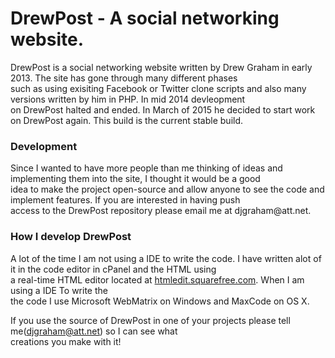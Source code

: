 # DrewPost - A social networking website.
DrewPost is a social networking website written by Drew Graham in early 2013. The site has gone through many different phases<br>
such as using exisiting Facebook or Twitter clone scripts and also many versions written by him in PHP. In mid 2014 devleopment<br>
on DrewPost halted and ended. In March of 2015 he decided to start work on DrewPost again. This build is the current stable build.

<h3>Development</h3>
Since I wanted to have more people than me thinking of ideas and implementing them into the site, I thought it would be a good<br> 
idea to make the project open-source and allow anyone to see the code and implement features. If you are interested in having push<br>
access to the DrewPost repository please email me at djgraham@att.net. 

<h3>How I develop DrewPost</h3>
A lot of the time I am not using a IDE to write the code. I have written alot of it in the code editor in cPanel and the HTML using<br>
a real-time HTML editor located at <a href='//htmledit.squrefree.com'>htmledit.squarefree.com</a>. When I am using a IDE To write the<br>
the code I use Microsoft WebMatrix on Windows and MaxCode on OS X.

If you use the source of DrewPost in one of your projects please tell me(djgraham@att.net) so I can see what<br>
creations you make with it!

